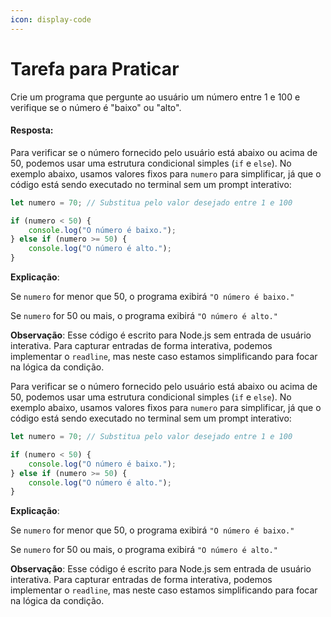 ```yaml
---
icon: display-code
---
```


# Tarefa para Praticar

Crie um programa que pergunte ao usuário um número entre 1 e 100 e verifique se o número é "baixo" ou "alto".

#### **Resposta:**

&#x20;Para verificar se o número fornecido pelo usuário está abaixo ou acima de 50, podemos usar uma estrutura condicional simples (`if` e `else`). No exemplo abaixo, usamos valores fixos para `numero` para simplificar, já que o código está sendo executado no terminal sem um prompt interativo:

```javascript
let numero = 70; // Substitua pelo valor desejado entre 1 e 100

if (numero < 50) {
    console.log("O número é baixo.");
} else if (numero >= 50) {
    console.log("O número é alto.");
}
```

**Explicação**:

Se `numero` for menor que 50, o programa exibirá `"O número é baixo."`

Se `numero` for 50 ou mais, o programa exibirá `"O número é alto."`

**Observação**: Esse código é escrito para Node.js sem entrada de usuário interativa. Para capturar entradas de forma interativa, podemos implementar o `readline`, mas neste caso estamos simplificando para focar na lógica da condição.

Para verificar se o número fornecido pelo usuário está abaixo ou acima de 50, podemos usar uma estrutura condicional simples (`if` e `else`). No exemplo abaixo, usamos valores fixos para `numero` para simplificar, já que o código está sendo executado no terminal sem um prompt interativo:

```javascript
let numero = 70; // Substitua pelo valor desejado entre 1 e 100

if (numero < 50) {
    console.log("O número é baixo.");
} else if (numero >= 50) {
    console.log("O número é alto.");
}
```

**Explicação**:

Se `numero` for menor que 50, o programa exibirá `"O número é baixo."`

Se `numero` for 50 ou mais, o programa exibirá `"O número é alto."`

**Observação**: Esse código é escrito para Node.js sem entrada de usuário interativa. Para capturar entradas de forma interativa, podemos implementar o `readline`, mas neste caso estamos simplificando para focar na lógica da condição.
